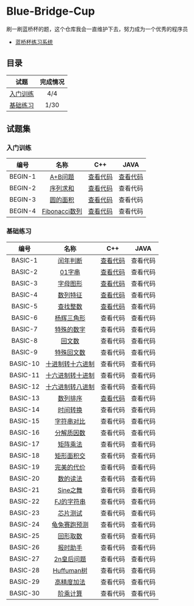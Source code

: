 # Blue-Bridge-Cup
刷一刷蓝桥杯的题，这个仓库我会一直维护下去，努力成为一个优秀的程序员
 * [蓝桥杯练习系统](http://lx.lanqiao.cn)

## 目录

试题 |完成情况
:-:|:-:
<a href="#1">入门训练</a>|4/4
<a href="#2">基础练习</a>|1/30

## 试题集
### <a name="1">入门训练</a>
编号 |名称|C++|JAVA
:-:|:-:|:-:|:-:
BEGIN-1|[A+B问题](http://lx.lanqiao.cn/problem.page?gpid=T1)|[查看代码](https://github.com/PretendHanjun/Blue-Bridge-Cup/blob/master/%E5%85%A5%E9%97%A8%E8%AE%AD%E7%BB%83/C%2B%2B/A%2BB%E9%97%AE%E9%A2%98.cpp)|[查看代码](https://github.com/PretendHanjun/Blue-Bridge-Cup/blob/master/%E5%85%A5%E9%97%A8%E8%AE%AD%E7%BB%83/JAVA/A%2BB%E9%97%AE%E9%A2%98/Main.java)
BEGIN-2|[序列求和](http://lx.lanqiao.cn/problem.page?gpid=T2)|[查看代码](https://github.com/PretendHanjun/Blue-Bridge-Cup/blob/master/%E5%85%A5%E9%97%A8%E8%AE%AD%E7%BB%83/C%2B%2B/%E5%BA%8F%E5%88%97%E6%B1%82%E5%92%8C.cpp)|查看代码
BEGIN-3|[圆的面积](http://lx.lanqiao.cn/problem.page?gpid=T3)|[查看代码](https://github.com/PretendHanjun/Blue-Bridge-Cup/blob/master/%E5%85%A5%E9%97%A8%E8%AE%AD%E7%BB%83/C%2B%2B/%E5%9C%86%E7%9A%84%E9%9D%A2%E7%A7%AF.cpp)|查看代码
BEGIN-4|[Fibonacci数列](http://lx.lanqiao.cn/problem.page?gpid=T4)|[查看代码](https://github.com/PretendHanjun/Blue-Bridge-Cup/blob/master/%E5%85%A5%E9%97%A8%E8%AE%AD%E7%BB%83/C%2B%2B/Fibonacci%E6%95%B0%E5%88%97.cpp)|查看代码

### <a name="2">基础练习</a>
|    编号   |                    名称                  |C++|JAVA
| :------: | :--------------------------------------:|:-:|:-:
| BASIC-1  | [闰年判断](http://lx.lanqiao.cn/problem.page?gpid=T5)|[查看代码](https://github.com/PretendHanjun/Blue-Bridge-Cup/blob/master/%E5%9F%BA%E7%A1%80%E7%BB%83%E4%B9%A0/C%2B%2B/%E9%97%B0%E5%B9%B4%E5%88%A4%E6%96%AD.cpp)|查看代码
| BASIC-2  | [01字串](http://lx.lanqiao.cn/problem.page?gpid=T6) |[查看代码](https://github.com/PretendHanjun/Blue-Bridge-Cup/blob/master/%E5%9F%BA%E7%A1%80%E7%BB%83%E4%B9%A0/C%2B%2B/01%E5%AD%97%E4%B8%B2.cpp)|查看代码
| BASIC-3  | [字母图形](http://lx.lanqiao.cn/problem.page?gpid=T7) |[查看代码](https://github.com/PretendHanjun/Blue-Bridge-Cup/blob/master/%E5%9F%BA%E7%A1%80%E7%BB%83%E4%B9%A0/C%2B%2B/%E5%AD%97%E6%AF%8D%E5%9B%BE%E5%BD%A2.cpp)|查看代码
| BASIC-4  | [数列特征](http://lx.lanqiao.cn/problem.page?gpid=T8) |[查看代码](https://github.com/PretendHanjun/Blue-Bridge-Cup/blob/master/%E5%9F%BA%E7%A1%80%E7%BB%83%E4%B9%A0/C%2B%2B/%E6%95%B0%E5%88%97%E7%89%B9%E5%BE%81.cpp)|查看代码
| BASIC-5  | [查找整数](http://lx.lanqiao.cn/problem.page?gpid=T9) |[查看代码](https://github.com/PretendHanjun/Blue-Bridge-Cup/blob/master/%E5%9F%BA%E7%A1%80%E7%BB%83%E4%B9%A0/C%2B%2B/%E6%9F%A5%E6%89%BE%E6%95%B4%E6%95%B0.cpp)|查看代码
| BASIC-6  | [杨辉三角形](http://lx.lanqiao.cn/problem.page?gpid=T10) |查看代码|查看代码
| BASIC-7  | [特殊的数字](http://lx.lanqiao.cn/problem.page?gpid=T46) |查看代码|查看代码
| BASIC-8  | [回文数](http://lx.lanqiao.cn/problem.page?gpid=T47) |查看代码|查看代码
| BASIC-9  | [特殊回文数](http://lx.lanqiao.cn/problem.page?gpid=T48) |查看代码|查看代码
| BASIC-10 | [十进制转十六进制](http://lx.lanqiao.cn/problem.page?gpid=T49) |查看代码|查看代码
| BASIC-11 | [十六进制转十进制](http://lx.lanqiao.cn/problem.page?gpid=T50) |查看代码|查看代码
| BASIC-12 | [十六进制转八进制](http://lx.lanqiao.cn/problem.page?gpid=T51) |查看代码|查看代码
| BASIC-13 | [数列排序](http://lx.lanqiao.cn/problem.page?gpid=T52) |[查看代码](https://github.com/PretendHanjun/Blue-Bridge-Cup/blob/master/%E5%9F%BA%E7%A1%80%E7%BB%83%E4%B9%A0/C%2B%2B/%E6%95%B0%E5%88%97%E6%8E%92%E5%BA%8F.cpp)|查看代码
| BASIC-14 | [时间转换](http://lx.lanqiao.cn/problem.page?gpid=T54)|查看代码|查看代码
| BASIC-15 | [字符串对比](http://lx.lanqiao.cn/problem.page?gpid=T56)|查看代码|查看代码
| BASIC-16 | [分解质因数](http://lx.lanqiao.cn/problem.page?gpid=T57)|查看代码|查看代码
| BASIC-17 | [矩阵乘法](http://lx.lanqiao.cn/problem.page?gpid=T58)|查看代码|查看代码
| BASIC-18 | [矩形面积交](http://lx.lanqiao.cn/problem.page?gpid=T59)|查看代码|查看代码
| BASIC-19 | [完美的代价](http://lx.lanqiao.cn/problem.page?gpid=T60) |查看代码|查看代码
| BASIC-20 | [数的读法](http://lx.lanqiao.cn/problem.page?gpid=T61) |查看代码|查看代码
| BASIC-21 | [Sine之舞](http://lx.lanqiao.cn/problem.page?gpid=T62) |查看代码|查看代码
| BASIC-22 | [FJ的字符串](http://lx.lanqiao.cn/problem.page?gpid=T63) |查看代码|查看代码
| BASIC-23 | [芯片测试](http://lx.lanqiao.cn/problem.page?gpid=T64) |查看代码|查看代码
| BASIC-24 | [龟兔赛跑预测](http://lx.lanqiao.cn/problem.page?gpid=T65) |查看代码|查看代码
| BASIC-25 | [回形取数](http://lx.lanqiao.cn/problem.page?gpid=T66) |查看代码|查看代码
| BASIC-26 | [报时助手](http://lx.lanqiao.cn/problem.page?gpid=T67) | 查看代码|查看代码
| BASIC-27 | [2n皇后问题](http://lx.lanqiao.cn/problem.page?gpid=T68) |查看代码|查看代码
| BASIC-28 | [Huffuman树](http://lx.lanqiao.cn/problem.page?gpid=T69) |查看代码|查看代码
| BASIC-29 | [高精度加法](http://lx.lanqiao.cn/problem.page?gpid=T70) |查看代码|查看代码
| BASIC-30 | [阶乘计算](http://lx.lanqiao.cn/problem.page?gpid=T71) |查看代码|查看代码
